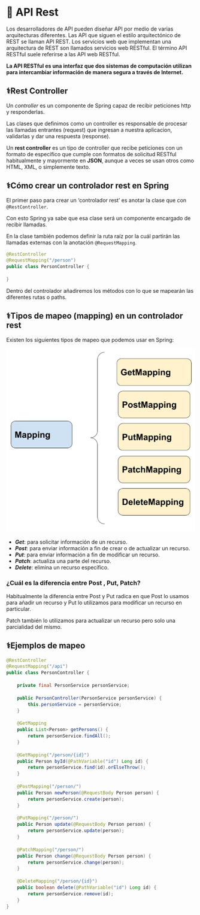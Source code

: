 # 🔆 API Rest

Los desarrolladores de API pueden diseñar API por medio de varias arquitecturas diferentes. Las API que siguen el estilo arquitectónico de REST se llaman API REST. Los servicios web que implementan una arquitectura de REST son llamados servicios web RESTful. El término API RESTful suele referirse a las API web RESTful.

**La API RESTful es una interfaz que dos sistemas de computación utilizan para intercambiar información de manera segura a través de Internet.**

## ⚕️Rest Controller

Un _controller_ es un componente de Spring capaz de recibir peticiones http y responderlas.

Las clases que definimos como un controller es responsable de procesar las llamadas entrantes (request) que ingresan a nuestra aplicacion, validarlas y dar una respuesta (response).

Un **rest controller** es un tipo de controller que recibe peticiones con un formato de específico que cumple con formatos de solicitud RESTful habitualmente y mayormente en **JSON**, aunque a veces se usan otros como HTML, XML, o simplemente texto.

## ⚕️Cómo crear un controlador rest en Spring

El primer paso para crear un ‘controlador rest’ es anotar la clase que con `@RestController`.

Con esto Spring ya sabe que esa clase será un componente encargado de recibir llamadas.

En la clase también podemos definir la ruta raíz por la cuál partirán las llamadas externas con la anotación `@RequestMapping`.

```java title="TodoController.java"
@RestController
@RequestMapping("/person")
public class PersonController {

}
```

Dentro del controlador añadiremos los métodos con lo que se mapearán las diferentes rutas o paths.

## ⚕️Tipos de mapeo (mapping) en un controlador rest

Existen los siguientes tipos de mapeo que podemos usar en Spring:

![spring](../img/ud4/9spring.png)

- **_Get_**: para solicitar información de un recurso.
- **_Post_**: para enviar información a fin de crear o de actualizar un recurso.
- **_Put_**: para enviar información a fin de modificar un recurso.
- **_Patch_**: actualiza una parte del recurso.
- **_Delete_**: elimina un recurso específico.

### ¿Cuál es la diferencia entre Post , Put, Patch?

Habitualmente la diferencia entre Post y Put radica en que Post lo usamos para añadir un recurso y Put lo utilizamos para modificar un recurso en particular.

Patch también lo utilizamos para actualizar un recurso pero solo una parcialidad del mismo.

## ⚕️Ejemplos de mapeo

```java title="PersonController.java"
@RestController
@RequestMapping("/api")
public class PersonController {

    private final PersonService personService;

    public PersonController(PersonService personService) {
        this.personService = personService;
    }

    @GetMapping
    public List<Person> getPersons() {
        return personService.findAll();
    }

    @GetMapping("/person/{id}")
    public Person byId(@PathVariable("id") Long id) {
        return personService.find(id).orElseThrow();
    }

    @PostMapping("/person/")
    public Person newPerson(@RequestBody Person person) {
        return personService.create(person);
    }

    @PutMapping("/person/")
    public Person update(@RequestBody Person person) {
        return personService.update(person);
    }

    @PatchMapping("/person/")
    public Person change(@RequestBody Person person) {
        return personService.change(person);
    }

    @DeleteMapping("/person/{id}")
    public boolean delete(@PathVariable("id") Long id) {
        return personService.remove(id);
    }
}
```
